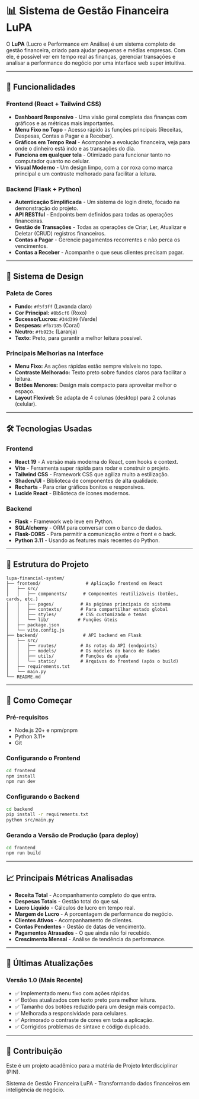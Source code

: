 # 📊 Sistema de Gestão Financeira LuPA

O **LuPA** (Lucro e Performance em Análise) é um sistema completo de gestão financeira, criado para ajudar pequenas e médias empresas. Com ele, é possível ver em tempo real as finanças, gerenciar transações e analisar a performance do negócio por uma interface web super intuitiva.

-----

## 🚀 Funcionalidades

### **Frontend (React + Tailwind CSS)**

  * **Dashboard Responsivo** - Uma visão geral completa das finanças com gráficos e as métricas mais importantes.
  * **Menu Fixo no Topo** - Acesso rápido às funções principais (Receitas, Despesas, Contas a Pagar e a Receber).
  * **Gráficos em Tempo Real** - Acompanhe a evolução financeira, veja para onde o dinheiro está indo e as transações do dia.
  * **Funciona em qualquer tela** - Otimizado para funcionar tanto no computador quanto no celular.
  * **Visual Moderno** - Um design limpo, com a cor roxa como marca principal e um contraste melhorado para facilitar a leitura.

### **Backend (Flask + Python)**

  * **Autenticação Simplificada** - Um sistema de login direto, focado na demonstração do projeto.
  * **API RESTful** - Endpoints bem definidos para todas as operações financeiras.
  * **Gestão de Transações** - Todas as operações de Criar, Ler, Atualizar e Deletar (CRUD) registros financeiros.
  * **Contas a Pagar** - Gerencie pagamentos recorrentes e não perca os vencimentos.
  * **Contas a Receber** - Acompanhe o que seus clientes precisam pagar.

-----

## 🎨 Sistema de Design

### **Paleta de Cores**

  * **Fundo:** `#f5f3ff` (Lavanda claro)
  * **Cor Principal:** `#8b5cf6` (Roxo)
  * **Sucesso/Lucros:** `#34d399` (Verde)
  * **Despesas:** `#fb7185` (Coral)
  * **Neutro:** `#fb923c` (Laranja)
  * **Texto:** Preto, para garantir a melhor leitura possível.

### **Principais Melhorias na Interface**

  * **Menu Fixo:** As ações rápidas estão sempre visíveis no topo.
  * **Contraste Melhorado:** Texto preto sobre fundos claros para facilitar a leitura.
  * **Botões Menores:** Design mais compacto para aproveitar melhor o espaço.
  * **Layout Flexível:** Se adapta de 4 colunas (desktop) para 2 colunas (celular).

-----

## 🛠️ Tecnologias Usadas

### **Frontend**

  * **React 19** - A versão mais moderna do React, com hooks e context.
  * **Vite** - Ferramenta super rápida para rodar e construir o projeto.
  * **Tailwind CSS** - Framework CSS que agiliza muito a estilização.
  * **Shadcn/UI** - Biblioteca de componentes de alta qualidade.
  * **Recharts** - Para criar gráficos bonitos e responsivos.
  * **Lucide React** - Biblioteca de ícones modernos.

### **Backend**

  * **Flask** - Framework web leve em Python.
  * **SQLAlchemy** - ORM para conversar com o banco de dados.
  * **Flask-CORS** - Para permitir a comunicação entre o front e o back.
  * **Python 3.11** - Usando as features mais recentes do Python.

-----

## 📁 Estrutura do Projeto

```plaintext
lupa-financial-system/
├── frontend/                 # Aplicação frontend em React
│   ├── src/
│   │   ├── components/      # Componentes reutilizáveis (botões, cards, etc.)
│   │   ├── pages/          # As páginas principais do sistema
│   │   ├── contexts/       # Para compartilhar estado global
│   │   ├── styles/         # CSS customizado e temas
│   │   └── lib/           # Funções úteis
│   ├── package.json
│   └── vite.config.js
├── backend/                 # API backend em Flask
│   ├── src/
│   │   ├── routes/         # As rotas da API (endpoints)
│   │   ├── models/         # Os modelos do banco de dados
│   │   ├── utils/          # Funções de ajuda
│   │   └── static/         # Arquivos do frontend (após o build)
│   ├── requirements.txt
│   └── main.py
└── README.md
```

-----

## 🚀 Como Começar

### **Pré-requisitos**

  * Node.js 20+ e npm/pnpm
  * Python 3.11+
  * Git

### **Configurando o Frontend**

```bash
cd frontend
npm install
npm run dev
```

### **Configurando o Backend**

```bash
cd backend
pip install -r requirements.txt
python src/main.py
```

### **Gerando a Versão de Produção (para deploy)**

```bash
cd frontend
npm run build
```

-----

## 📈 Principais Métricas Analisadas

  * **Receita Total** - Acompanhamento completo do que entra.
  * **Despesas Totais** - Gestão total do que sai.
  * **Lucro Líquido** - Cálculos de lucro em tempo real.
  * **Margem de Lucro** - A porcentagem de performance do negócio.
  * **Clientes Ativos** - Acompanhamento de clientes.
  * **Contas Pendentes** - Gestão de datas de vencimento.
  * **Pagamentos Atrasados** - O que ainda não foi recebido.
  * **Crescimento Mensal** - Análise de tendência da performance.

-----

## 🎯 Últimas Atualizações

### **Versão 1.0 (Mais Recente)**

  * ✅ Implementado menu fixo com ações rápidas.
  * ✅ Botões atualizados com texto preto para melhor leitura.
  * ✅ Tamanho dos botões reduzido para um design mais compacto.
  * ✅ Melhorada a responsividade para celulares.
  * ✅ Aprimorado o contraste de cores em toda a aplicação.
  * ✅ Corrigidos problemas de sintaxe e código duplicado.

-----

## 🤝 Contribuição

Este é um projeto acadêmico para a matéria de Projeto Interdisciplinar (PIN).

Sistema de Gestão Financeira LuPA - Transformando dados financeiros em inteligência de negócio.

